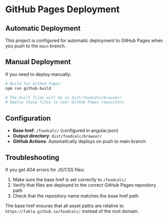 # GitHub Pages Deployment

## Automatic Deployment
This project is configured for automatic deployment to GitHub Pages when you push to the `main` branch.

## Manual Deployment
If you need to deploy manually:

```bash
# Build for GitHub Pages
npm run github-build

# The built files will be in dist/foodcalc/browser/
# Deploy these files to your GitHub Pages repository
```

## Configuration
- **Base href**: `/foodcalc/` (configured in angular.json)
- **Output directory**: `dist/foodcalc/browser/`
- **GitHub Actions**: Automatically deploys on push to main branch

## Troubleshooting
If you get 404 errors for JS/CSS files:
1. Make sure the base href is set correctly to `/foodcalc/`
2. Verify that files are deployed to the correct GitHub Pages repository path
3. Check that the repository name matches the base href path

The base href ensures that all asset paths are relative to `https://lokla.github.io/foodcalc/` instead of the root domain.
